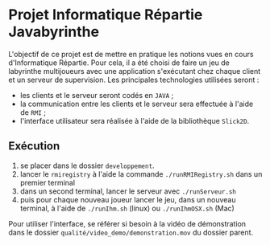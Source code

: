 Projet Informatique Répartie Javabyrinthe
===

L'objectif de ce projet est de mettre en pratique les notions vues en cours d'Informatique Répartie. Pour cela, il a été choisi de faire un jeu de labyrinthe multijoueurs avec une application s'exécutant chez chaque client et un serveur de supervision. Les principales technologies utilisées seront :

- les clients et le serveur seront codés en `JAVA` ;
- la communication entre les clients et le serveur sera effectuée à l'aide de `RMI` ;
- l'interface utilisateur sera réalisée à l'aide de la bibliothèque `Slick2D`.

## Exécution

1. se placer dans le dossier `developpement`.
2. lancer le `rmiregistry` à l'aide la commande `./runRMIRegistry.sh` dans un premier terminal
3. dans un second terminal, lancer le serveur avec `./runServeur.sh`
4. puis pour chaque nouveau joueur lancer le jeu, dans un nouveau terminal, à l'aide de `./runIhm.sh` (linux) ou `./runIhmOSX.sh` (Mac)

Pour utiliser l'interface, se référer si besoin à la vidéo de démonstration dans le dossier `qualité/video_demo/demonstration.mov` du dossier parent.
